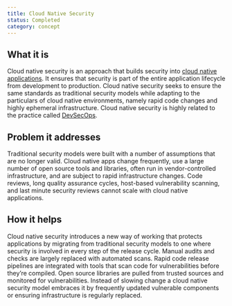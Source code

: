 ```yaml
---
title: Cloud Native Security
status: Completed
category: concept
---
```


## What it is

Cloud native security is an approach that builds security into [cloud native applications](/cloud_native_apps/). It ensures that security is part of the entire application lifecycle from development to production. Cloud native security seeks to ensure the same standards as traditional security models while adapting to the particulars of cloud native environments, namely rapid code changes and highly ephemeral infrastructure. Cloud native security is highly related to the practice called [DevSecOps](/devsecops/).

## Problem it addresses

Traditional security models were built with a number of assumptions that are no longer valid. Cloud native apps change frequently, use a large number of open source tools and libraries, often run in vendor-controlled infrastructure, and are subject to rapid infrastructure changes. Code reviews, long quality assurance cycles, host-based vulnerability scanning, and last minute security reviews cannot scale with cloud native applications.

## How it helps

Cloud native security introduces a new way of working that protects applications by migrating from traditional security models to one where security is involved in every step of the release cycle. Manual audits and checks are largely replaced with automated scans. Rapid code release pipelines are integrated with tools that scan code for vulnerabilities before they’re compiled. Open source libraries are pulled from trusted sources and monitored for vulnerabilities. Instead of slowing change a cloud native security model embraces it by frequently updated vulnerable components or ensuring infrastructure is regularly replaced.
